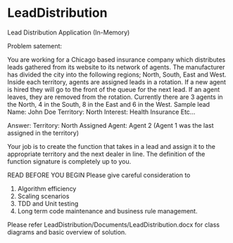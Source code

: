 LeadDistribution
================

Lead Distribution Application (In-Memory)

Problem satement:

You are working for a Chicago based insurance company which distributes leads gathered from its website to its network of agents.  The manufacturer has divided the city into the following regions; North, South, East and West.
Inside each territory, agents are assigned leads in a rotation.  If a new agent is hired they will go to the front of the queue for the next lead.  If an agent leaves, they are removed from the rotation. Currently there are 3 agents in the North, 4 in the South, 8 in the East and 6 in the West.
Sample lead
Name: John Doe
Territory: North
Interest: Health Insurance
Etc…

Answer: 
Territory: North
Assigned Agent: Agent 2 (Agent 1 was the last assigned in the territory)

Your job is to create the function that takes in a lead and assign it to the appropriate territory and the next dealer in line. The definition of the function signature is completely up to you. 

READ BEFORE YOU BEGIN
Please give careful consideration to 
1.  Algorithm efficiency
2.	Scaling scenarios
3.	TDD and Unit testing
4.	Long term code maintenance and business rule management.

Please refer LeadDistribution/Documents/LeadDistribution.docx for class diagrams and basic overview of solution.
